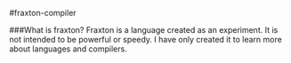 #fraxton-compiler


###What is fraxton?
Fraxton is a language created as an experiment. It is not intended to be powerful or speedy.
I have only created it to learn more about languages and compilers.
